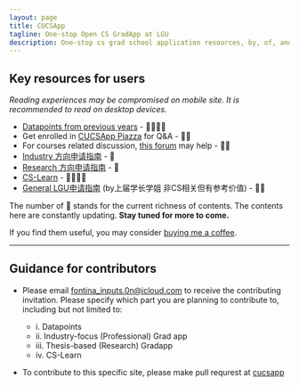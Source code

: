 ```yaml
---
layout: page
title: CUCSApp
tagline: One-stop Open CS GradApp at LGU
description: One-stop cs grad school application resources, by, of, and for LGUers
---
```


## Key resources for users

*Reading experiences may be compromised on mobile site. It is recommended to read on desktop devices.*

- [Datapoints from previous years](pages/data_point.html) - 🌟🌟🌟🌟
- Get enrolled in [CUCSApp Piazza](https://piazza.com/link.cuhk.edu.cn/spring2023/cucsapp) for Q&A - 🌟🌟
- For courses related discussion, [this forum](https://issues.cuhksz.xuanyangxu.com) may help - 🌟🌟
- [Industry 方向申请指南](pages/industry_app.html) - 🌟
- [Research 方向申请指南](pages/research_app.html) - 🌟
- [CS-Learn](pages/cs_learn.html) - 🌟🌟🌟🌟
- [General LGU申请指南](pages/gag.html) (by上届学长学姐 非CS相关但有参考价值) - 🌟🌟

The number of 🌟 stands for the current richness of contents. The contents here are constantly updating. **Stay tuned for more to come.**

If you find them useful, you may consider [buying me a coffee](https://www.buymeacoffee.com/cucs).

---

## Guidance for contributors

- Please email [fontina_inputs.0n@icloud.com](mailto:fontina_inputs.0n@icloud.com) to receive the contributing invitation. Please specify which part you are planning to contribute to, including but not limited to:
  - i. Datapoints
  - ii. Industry-focus (Professional) Grad app
  - iii. Thesis-based (Research) Gradapp
  - iv. CS-Learn

- To contribute to this specific site, please make pull requrest at [cucsapp](https://github.com/philipzhux/cucsapp)